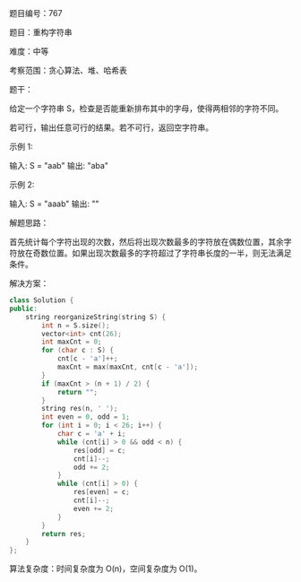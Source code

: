 题目编号：767

题目：重构字符串

难度：中等

考察范围：贪心算法、堆、哈希表

题干：

给定一个字符串 S，检查是否能重新排布其中的字母，使得两相邻的字符不同。

若可行，输出任意可行的结果。若不可行，返回空字符串。

示例 1:

输入: S = "aab"
输出: "aba"

示例 2:

输入: S = "aaab"
输出: ""

解题思路：

首先统计每个字符出现的次数，然后将出现次数最多的字符放在偶数位置，其余字符放在奇数位置。如果出现次数最多的字符超过了字符串长度的一半，则无法满足条件。

解决方案：

```cpp
class Solution {
public:
    string reorganizeString(string S) {
        int n = S.size();
        vector<int> cnt(26);
        int maxCnt = 0;
        for (char c : S) {
            cnt[c - 'a']++;
            maxCnt = max(maxCnt, cnt[c - 'a']);
        }
        if (maxCnt > (n + 1) / 2) {
            return "";
        }
        string res(n, ' ');
        int even = 0, odd = 1;
        for (int i = 0; i < 26; i++) {
            char c = 'a' + i;
            while (cnt[i] > 0 && odd < n) {
                res[odd] = c;
                cnt[i]--;
                odd += 2;
            }
            while (cnt[i] > 0) {
                res[even] = c;
                cnt[i]--;
                even += 2;
            }
        }
        return res;
    }
};
```

算法复杂度：时间复杂度为 O(n)，空间复杂度为 O(1)。